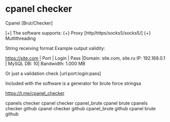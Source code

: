 # cpanel checker


Cpanel [Brut/Checker]

[+] The software supports:
{+} Proxy [http/https/socks5/socks5/]
{+} Multithreading

String receiving format
Example output validity:

https://site.com | Port | Login | Pass |Domain: site.com, site.ru 
IP: 192.168.0.1 | MySQL DB: 10| Bandwidth: 1.000 MB 

Or just a validation check
[url:port:login:pass]

Included with the software is a generator for brute force stringsа

https://t.me/cpanel_checker


cpanels checker
cpanel checker
cpanel_brute
cpanel brute
cpanels checker github
cpanel checker github
cpanel_brute github
cpanel brute github
